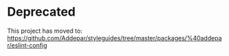 # Deprecated

This project has moved to: https://github.com/Addepar/styleguides/tree/master/packages/%40addepar/eslint-config
